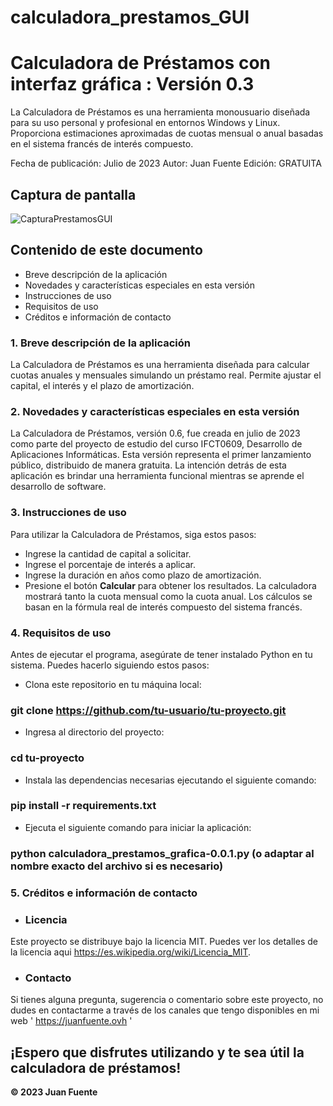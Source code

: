 # calculadora_prestamos_GUI

# Calculadora de Préstamos con interfaz gráfica : Versión 0.3


La Calculadora de Préstamos es una herramienta monousuario diseñada para su uso personal y profesional en entornos Windows y Linux. Proporciona estimaciones aproximadas de cuotas mensual o anual basadas en el sistema francés de interés compuesto.

Fecha de publicación: Julio de 2023
Autor: Juan Fuente
Edición: GRATUITA


## Captura de pantalla
![CapturaPrestamosGUI](https://github.com/Juan-Fuente-T/calculadora_prestamos_GUI/assets/127140423/28c9437a-2e13-466d-b5ca-0c8453c54e73)



## Contenido de este documento
 - Breve descripción de la aplicación
 - Novedades y características especiales en esta versión
 - Instrucciones de uso
 - Requisitos de uso
 - Créditos e información de contacto

### 1. Breve descripción de la aplicación
La Calculadora de Préstamos es una herramienta diseñada para calcular cuotas anuales y mensuales simulando un préstamo real. Permite ajustar el capital, el interés y el plazo de amortización.

### 2. Novedades y características especiales en esta versión
La Calculadora de Préstamos, versión 0.6, fue creada en julio de 2023 como parte del proyecto de estudio del curso IFCT0609, Desarrollo de Aplicaciones Informáticas. Esta versión representa el primer lanzamiento público, distribuido de manera gratuita. La intención detrás de esta aplicación es brindar una herramienta funcional mientras se aprende el desarrollo de software.

### 3. Instrucciones de uso
Para utilizar la Calculadora de Préstamos, siga estos pasos:

 - Ingrese la cantidad de capital a solicitar.
 - Ingrese el porcentaje de interés a aplicar.
 - Ingrese la duración en años como plazo de amortización.
 - Presione el botón **Calcular** para obtener los resultados.
La calculadora mostrará tanto la cuota mensual como la cuota anual. Los cálculos se basan en la fórmula real de interés compuesto del sistema francés.

### 4. Requisitos de uso
Antes de ejecutar el programa, asegúrate de tener instalado Python en tu sistema. Puedes hacerlo siguiendo estos pasos:

 -  Clona este repositorio en tu máquina local:
### git clone https://github.com/tu-usuario/tu-proyecto.git

 -  Ingresa al directorio del proyecto:
### cd tu-proyecto

 -  Instala las dependencias necesarias ejecutando el siguiente comando:
### pip install -r requirements.txt

 - Ejecuta el siguiente comando para iniciar la aplicación:
### python calculadora_prestamos_grafica-0.0.1.py (o adaptar al nombre exacto del archivo si es necesario)

### 5. Créditos e información de contacto

- ### Licencia
Este proyecto se distribuye bajo la licencia MIT. Puedes ver los detalles de la licencia aqui https://es.wikipedia.org/wiki/Licencia_MIT.

- ### Contacto
Si tienes alguna pregunta, sugerencia o comentario sobre este proyecto, no dudes en contactarme a través de los canales que tengo disponibles en mi web ' https://juanfuente.ovh '

## ¡Espero que disfrutes utilizando y te sea útil la calculadora de préstamos!

**© 2023 Juan Fuente**


